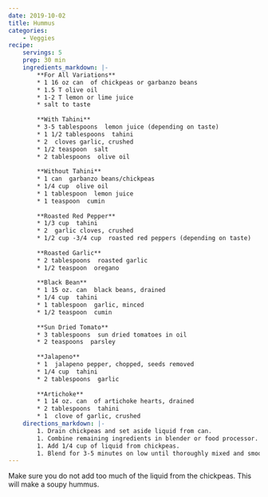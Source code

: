 ```yaml
---
date: 2019-10-02
title: Hummus
categories:
    - Veggies
recipe:
    servings: 5
    prep: 30 min
    ingredients_markdown: |-
        **For All Variations**
        * 1 16 oz can  of chickpeas or garbanzo beans
        * 1.5 T olive oil
        * 1-2 T lemon or lime juice
        * salt to taste
        
        **With Tahini**
        * 3-5 tablespoons  lemon juice (depending on taste)
        * 1 1/2 tablespoons  tahini
        * 2  cloves garlic, crushed
        * 1/2 teaspoon  salt
        * 2 tablespoons  olive oil
        
        **Without Tahini**
        * 1 can  garbanzo beans/chickpeas
        * 1/4 cup  olive oil
        * 1 tablespoon  lemon juice
        * 1 teaspoon  cumin
        
        **Roasted Red Pepper**
        * 1/3 cup  tahini
        * 2  garlic cloves, crushed
        * 1/2 cup -3/4 cup  roasted red peppers (depending on taste)
        
        **Roasted Garlic**
        * 2 tablespoons  roasted garlic
        * 1/2 teaspoon  oregano
        
        **Black Bean**
        * 1 15 oz. can  black beans, drained
        * 1/4 cup  tahini
        * 1 tablespoon  garlic, minced
        * 1/2 teaspoon  cumin
        
        **Sun Dried Tomato**
        * 3 tablespoons  sun dried tomatoes in oil
        * 2 teaspoons  parsley
        
        **Jalapeno**
        * 1  jalapeno pepper, chopped, seeds removed
        * 1/4 cup  tahini
        * 2 tablespoons  garlic
        
        **Artichoke**
        * 1 14 oz. can  of artichoke hearts, drained
        * 2 tablespoons  tahini
        * 1  clove of garlic, crushed
    directions_markdown: |-
        1. Drain chickpeas and set aside liquid from can.
        1. Combine remaining ingredients in blender or food processor.
        1. Add 1/4 cup of liquid from chickpeas.
        1. Blend for 3-5 minutes on low until thoroughly mixed and smooth.
---
```

Make sure you do not add too much of the liquid from the chickpeas. This will make a soupy hummus.
